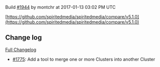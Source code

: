 Build [#1944](https://circleci.com/gh/spiritedmedia/spiritedmedia/1944) by montchr at 2017-01-13 03:02 PM UTC

[https://github.com/spiritedmedia/spiritedmedia/compare/v5.1.0](https://github.com/spiritedmedia/spiritedmedia/compare/v5.1.0)
## Change log
[Full Changelog](https://github.com/spiritedmedia/spiritedmedia/compare/v5.0.14...v5.1.0)

 - [#1775](https://github.com/spiritedmedia/spiritedmedia/pull/1775): Add a tool to merge one or more Clusters into another Cluster

